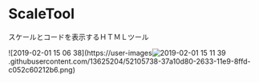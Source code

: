 # ScaleTool
スケールとコードを表示するＨＴＭＬツール

![2019-02-01 15 06 38](https://user-images![2019-02-01 15 11 39](https://user-images.githubusercontent.com/13625204/52105861-c57cf880-2633-11e9-8bf8-143787556e17.png).githubusercontent.com/13625204/52105738-37a10d80-2633-11e9-8ffd-c052c60212b6.png)
